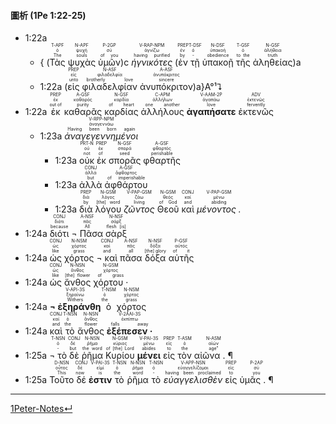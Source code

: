 #### 圖析 (1Pe 1:22-25)


- <rt>1:22a</rt> 
	- { (<RUBY><ruby><ruby>Τὰς<rt>The</rt></ruby><rt>ὁ</rt></ruby><rt>T-APF</rt></RUBY> <RUBY><ruby><ruby>ψυχὰς<rt>souls</rt></ruby><rt>ψυχή</rt></ruby><rt>N-APF</rt></RUBY> <RUBY><ruby><ruby>ὑμῶν<rt>of you</rt></ruby><rt>σύ</rt></ruby><rt>P-2GP</rt></RUBY>)c <RUBY><ruby><ruby><em>ἡγνικότες</em><rt>having purified</rt></ruby><rt>ἁγνίζω</rt></ruby><rt>V-RAP-NPM</rt></RUBY> (<RUBY><ruby><ruby>ἐν<rt>by</rt></ruby><rt>ἐν</rt></ruby><rt>PREP</rt></RUBY> <RUBY><ruby><ruby>τῇ<rt>-</rt></ruby><rt>ὁ</rt></ruby><rt>T-DSF</rt></RUBY> <RUBY><ruby><ruby>ὑπακοῇ<rt>obedience</rt></ruby><rt>ὑπακοή</rt></ruby><rt>N-DSF</rt></RUBY> <RUBY><ruby><ruby>τῆς<rt>to the</rt></ruby><rt>ὁ</rt></ruby><rt>T-GSF</rt></RUBY> <RUBY><ruby><ruby>ἀληθείας<rt>truth</rt></ruby><rt>ἀλήθεια</rt></ruby><rt>N-GSF</rt></RUBY>)a 
	- <rt>1:22a</rt> (<RUBY><ruby><ruby>εἰς<rt>unto</rt></ruby><rt>εἰς</rt></ruby><rt>PREP</rt></RUBY> <RUBY><ruby><ruby>φιλαδελφίαν<rt>brotherly love</rt></ruby><rt>φιλαδελφία</rt></ruby><rt>N-ASF</rt></RUBY> <RUBY><ruby><ruby>ἀνυπόκριτον<rt>sincere</rt></ruby><rt>ἀνυπόκριτος</rt></ruby><rt>A-ASF</rt></RUBY>)a}A°¹⮧
- <rt>1:22a</rt> <RUBY><ruby><ruby>ἐκ<rt>out of</rt></ruby><rt>ἐκ</rt></ruby><rt>PREP</rt></RUBY> <RUBY><ruby><ruby>καθαρᾶς<rt>purity</rt></ruby><rt>καθαρός</rt></ruby><rt>A-GSF</rt></RUBY> <RUBY><ruby><ruby>καρδίας<rt>of heart</rt></ruby><rt>καρδία</rt></ruby><rt>N-GSF</rt></RUBY> <RUBY><ruby><ruby>ἀλλήλους<rt>one another</rt></ruby><rt>ἀλλήλων</rt></ruby><rt>C-APM</rt></RUBY> <RUBY><ruby><ruby><strong>ἀγαπήσατε</strong><rt>love</rt></ruby><rt>ἀγαπάω</rt></ruby><rt>V-AAM-2P</rt></RUBY> <RUBY><ruby><ruby>ἐκτενῶς<rt>fervently</rt></ruby><rt>ἐκτενῶς</rt></ruby><rt>ADV</rt></RUBY> 
	- <rt>1:23a</rt> <RUBY><ruby><ruby><em>ἀναγεγεννημένοι</em><rt>Having been born again</rt></ruby><rt>ἀναγεννάω</rt></ruby><rt>V-RPP-NPM</rt></RUBY> 
		- <rt>1:23a</rt> <RUBY><ruby><ruby>οὐκ<rt>not</rt></ruby><rt>οὐ</rt></ruby><rt>PRT-N</rt></RUBY> <RUBY><ruby><ruby>ἐκ<rt>of</rt></ruby><rt>ἐκ</rt></ruby><rt>PREP</rt></RUBY> <RUBY><ruby><ruby>σπορᾶς<rt>seed</rt></ruby><rt>σπορά</rt></ruby><rt>N-GSF</rt></RUBY> <RUBY><ruby><ruby>φθαρτῆς<rt>perishable</rt></ruby><rt>φθαρτός</rt></ruby><rt>A-GSF</rt></RUBY> 
		- <rt>1:23a</rt> <RUBY><ruby><ruby>ἀλλὰ<rt>but</rt></ruby><rt>ἀλλά</rt></ruby><rt>CONJ</rt></RUBY> <RUBY><ruby><ruby>ἀφθάρτου<rt>of imperishable</rt></ruby><rt>ἄφθαρτος</rt></ruby><rt>A-GSF</rt></RUBY> 
		- <rt>1:23a</rt> <RUBY><ruby><ruby>διὰ<rt>by</rt></ruby><rt>διά</rt></ruby><rt>PREP</rt></RUBY> <RUBY><ruby><ruby>λόγου<rt>[the] word</rt></ruby><rt>λόγος</rt></ruby><rt>N-GSM</rt></RUBY> <RUBY><ruby><ruby><em>ζῶντος</em><rt>living</rt></ruby><rt>ζάω</rt></ruby><rt>V-PAP-GSM</rt></RUBY> <RUBY><ruby><ruby>Θεοῦ<rt>of God</rt></ruby><rt>θεός</rt></ruby><rt>N-GSM</rt></RUBY> <RUBY><ruby><ruby>καὶ<rt>and</rt></ruby><rt>καί</rt></ruby><rt>CONJ</rt></RUBY> <RUBY><ruby><ruby><em>μένοντος .</em><rt>abiding</rt></ruby><rt>μένω</rt></ruby><rt>V-PAP-GSM</rt></RUBY> 
- <rt>1:24a</rt> <RUBY><ruby><ruby>διότι<rt>because</rt></ruby><rt>διότι</rt></ruby><rt>CONJ</rt></RUBY> <RUBY><ruby><ruby>¬ Πᾶσα<rt>All</rt></ruby><rt>πᾶς</rt></ruby><rt>A-NSF</rt></RUBY> <RUBY><ruby><ruby>σὰρξ<rt>flesh [is]</rt></ruby><rt>σάρξ</rt></ruby><rt>N-NSF</rt></RUBY> 
- <rt>1:24a</rt> <RUBY><ruby><ruby>ὡς<rt>like</rt></ruby><rt>ὡς</rt></ruby><rt>CONJ</rt></RUBY> <RUBY><ruby><ruby>χόρτος<rt>grass</rt></ruby><rt>χόρτος</rt></ruby><rt>N-NSM</rt></RUBY> <RUBY><ruby><ruby>¬ καὶ<rt>and</rt></ruby><rt>καί</rt></ruby><rt>CONJ</rt></RUBY> <RUBY><ruby><ruby>πᾶσα<rt>all</rt></ruby><rt>πᾶς</rt></ruby><rt>A-NSF</rt></RUBY> <RUBY><ruby><ruby>δόξα<rt>[the] glory</rt></ruby><rt>δόξα</rt></ruby><rt>N-NSF</rt></RUBY> <RUBY><ruby><ruby>αὐτῆς<rt>of it</rt></ruby><rt>αὐτός</rt></ruby><rt>P-GSF</rt></RUBY> 
- <rt>1:24a</rt> <RUBY><ruby><ruby>ὡς<rt>like</rt></ruby><rt>ὡς</rt></ruby><rt>CONJ</rt></RUBY> <RUBY><ruby><ruby>ἄνθος<rt>[the] flower</rt></ruby><rt>ἄνθος</rt></ruby><rt>N-NSN</rt></RUBY> <RUBY><ruby><ruby>χόρτου ·<rt>of grass</rt></ruby><rt>χόρτος</rt></ruby><rt>N-GSM</rt></RUBY> 
- <rt>1:24a</rt> <RUBY><ruby><ruby><strong>¬ ἐξηράνθη</strong><rt>Withers</rt></ruby><rt>ξηραίνω</rt></ruby><rt>V-API-3S</rt></RUBY> <RUBY><ruby><ruby>ὁ<rt>the</rt></ruby><rt>ὁ</rt></ruby><rt>T-NSM</rt></RUBY> <RUBY><ruby><ruby>χόρτος<rt>grass</rt></ruby><rt>χόρτος</rt></ruby><rt>N-NSM</rt></RUBY> 
- <rt>1:24a</rt> <RUBY><ruby><ruby>καὶ<rt>and</rt></ruby><rt>καί</rt></ruby><rt>CONJ</rt></RUBY> <RUBY><ruby><ruby>τὸ<rt>the</rt></ruby><rt>ὁ</rt></ruby><rt>T-NSN</rt></RUBY> <RUBY><ruby><ruby>ἄνθος<rt>flower</rt></ruby><rt>ἄνθος</rt></ruby><rt>N-NSN</rt></RUBY> <RUBY><ruby><ruby><strong>ἐξέπεσεν ·</strong><rt>falls away</rt></ruby><rt>ἐκπίπτω</rt></ruby><rt>V-2AAI-3S</rt></RUBY> 
- <rt>1:25a</rt> <RUBY><ruby><ruby>¬ τὸ<rt>-</rt></ruby><rt>ὁ</rt></ruby><rt>T-NSN</rt></RUBY> <RUBY><ruby><ruby>δὲ<rt>but</rt></ruby><rt>δέ</rt></ruby><rt>CONJ</rt></RUBY> <RUBY><ruby><ruby>ῥῆμα<rt>the word</rt></ruby><rt>ῥῆμα</rt></ruby><rt>N-NSN</rt></RUBY> <RUBY><ruby><ruby>Κυρίου<rt>of [the] Lord</rt></ruby><rt>κύριος</rt></ruby><rt>N-GSM</rt></RUBY> <RUBY><ruby><ruby><strong>μένει</strong><rt>abides</rt></ruby><rt>μένω</rt></ruby><rt>V-PAI-3S</rt></RUBY> <RUBY><ruby><ruby>εἰς<rt>to</rt></ruby><rt>εἰς</rt></ruby><rt>PREP</rt></RUBY> <RUBY><ruby><ruby>τὸν<rt>the</rt></ruby><rt>ὁ</rt></ruby><rt>T-ASM</rt></RUBY> <RUBY><ruby><ruby>αἰῶνα . ¶<rt>age”</rt></ruby><rt>αἰών</rt></ruby><rt>N-ASM</rt></RUBY> 
- <rt>1:25a</rt> <RUBY><ruby><ruby>Τοῦτο<rt>This</rt></ruby><rt>οὗτος</rt></ruby><rt>D-NSN</rt></RUBY> <RUBY><ruby><ruby>δέ<rt>now</rt></ruby><rt>δέ</rt></ruby><rt>CONJ</rt></RUBY> <RUBY><ruby><ruby><strong>ἐστιν</strong><rt>is</rt></ruby><rt>εἰμί</rt></ruby><rt>V-PAI-3S</rt></RUBY> <RUBY><ruby><ruby>τὸ<rt>the</rt></ruby><rt>ὁ</rt></ruby><rt>T-NSN</rt></RUBY> <RUBY><ruby><ruby>ῥῆμα<rt>word</rt></ruby><rt>ῥῆμα</rt></ruby><rt>N-NSN</rt></RUBY> <RUBY><ruby><ruby>τὸ<rt>-</rt></ruby><rt>ὁ</rt></ruby><rt>T-NSN</rt></RUBY> <RUBY><ruby><ruby><em>εὐαγγελισθὲν</em><rt>having been proclaimed</rt></ruby><rt>εὐαγγελίζομαι</rt></ruby><rt>V-APP-NSN</rt></RUBY> <RUBY><ruby><ruby>εἰς<rt>to</rt></ruby><rt>εἰς</rt></ruby><rt>PREP</rt></RUBY> <RUBY><ruby><ruby>ὑμᾶς . ¶<rt>you</rt></ruby><rt>σύ</rt></ruby><rt>P-2AP</rt></RUBY> 

---
[1Peter-Notes↵](1Peter-Notes.md)